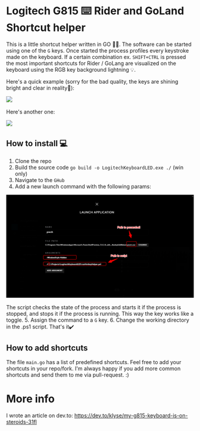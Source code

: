 # Logitech G815 ⌨️ Rider and GoLand Shortcut helper

This is a little shortcut helper written in GO 👨‍💻. The software can be started using one of the ``G`` keys. Once started the process profiles every keystroke made on the keyboard. If a certain combination ex. ``SHIFT+CTRL`` is pressed the most important shortcuts for Rider / GoLang are visualized on the keyboard using the RGB key background lightning 💡.

Here's a quick example (sorry for the bad quality, the keys are shining bright and clear in reality🙈):

![](/Images/example.gif)

Here's another one:

![](/Images/example2.gif)

## How to install 💻

1. Clone the repo
2. Build the source code ``go build -o LogitechKeyboardLED.exe ./``  (win only)
3. Navigate to the ``GHub``
4. Add a new launch command with the following params:

![](/Images/GHubConfig.png)

The script checks the state of the process and starts it if the process is stopped, and stops it if the process is running. This way the key works like a toggle.
5. Assign the command to a ``G`` key.
6. Change the working directory in the .ps1 script.
That's it✔️

## How to add shortcuts

The file ``main.go`` has a list of predefined shortcuts. Feel free to add your shortcuts in your repo/fork. I'm always happy if you add more common shortcuts and send them to me via pull-request. :)

# More info

I wrote an article on dev.to: https://dev.to/klyse/my-g815-keyboard-is-on-steroids-31fl
